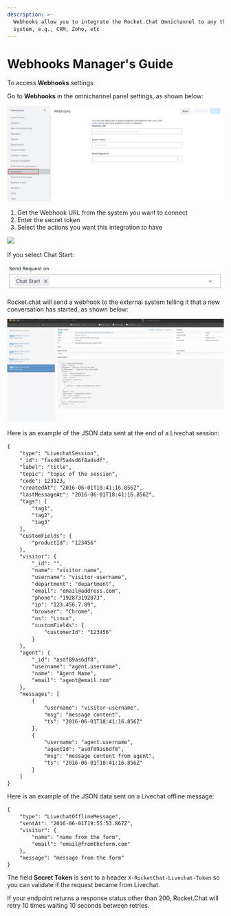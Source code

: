 ```yaml
---
description: >-
  Webhooks allow you to integrate the Rocket.Chat Omnichannel to any third-party
  system, e.g., CRM, Zoho, etc
---
```


# Webhooks Manager's Guide

To access **Webhooks** settings:

Go to **Webhooks** in the omnichannel panel settings, as shown below:

![](<../../.gitbook/assets/0 (7).png>)

1. Get the Webhook URL from the system you want to connect
2. Enter the secret token
3. Select the actions you want this integration to have

![](<../../.gitbook/assets/1 (14).png>)

If you select Chat Start:

![](<../../.gitbook/assets/2 (12).png>)

Rocket.chat will send a webhook to the external system telling it that a new conversation has started, as shown below:

![](<../../.gitbook/assets/3 (12).png>)

Here is an example of the JSON data sent at the end of a Livechat session:

```
{
    "type": "LivechatSession",
    "_id": "fasd6f5a4sd6f8a4sdf",
    "label": "title",
    "topic": "topic of the session",
    "code": 123123,
    "createdAt": "2016-06-01T18:41:16.856Z",
    "lastMessageAt": "2016-06-01T18:41:16.856Z",
    "tags": [
        "tag1",
        "tag2",
        "tag3"
    ],
    "customFields": {
        "productId": "123456"
    },
    "visitor": {
        "_id": "",
        "name": "visitor name",
        "username": "visitor-username",
        "department": "department",
        "email": "email@address.com",
        "phone": "192873192873",
        "ip": "123.456.7.89",
        "browser": "Chrome",
        "os": "Linux",
        "customFields": {
            "customerId": "123456"
        }
    },
    "agent": {
        "_id": "asdf89as6df8",
        "username": "agent.username",
        "name": "Agent Name",
        "email": "agent@email.com"
    },
    "messages": [
        {
            "username": "visitor-username",
            "msg": "message content",
            "ts": "2016-06-01T18:41:16.856Z"
        },
        {
            "username": "agent.username",
            "agentId": "asdf89as6df8",
            "msg": "message content from agent",
            "ts": "2016-06-01T18:41:16.856Z"
        }
    ]
}
```

Here is an example of the JSON data sent on a Livechat offline message:

```
{
    "type": "LivechatOfflineMessage",
    "sentAt": "2016-06-01T19:55:53.867Z",
    "visitor": {
        "name": "name from the form",
        "email": "email@fromtheform.com"
    },
    "message": "message from the form"
}
```

The field **Secret Token** is sent to a header `X-RocketChat-Livechat-Token` so you can validate if the request became from Livechat.

If your endpoint returns a response status other than 200, Rocket.Chat will retry 10 times waiting 10 seconds between retries.
